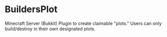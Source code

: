 # BuildersPlot
Minecraft Server (Bukkit) Plugin to create claimable "plots." Users can only build/destroy in their own designated plots.
